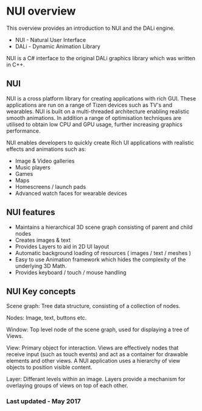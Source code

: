 # NUI overview

This overview provides an introduction to NUI and the DALi engine.

+ NUI  - Natural User Interface
+ DALi - Dynamic Animation Library

NUI is a C# interface to the original DALi graphics library which was written in C++.

## NUI 

NUI is a cross platform library for creating applications with rich GUI. These applications are run on a
range of Tizen devices such as TV's and wearables. NUI is built on a multi-threaded architecture enabling
realistic smooth animations. In addition a range of optimisation techniques are utilised to obtain low CPU and GPU
usage, further increasing graphics performance.

NUI enables developers to quickly create Rich UI applications with realistic effects and animations such as:

 + Image & Video galleries
 + Music players
 + Games
 + Maps
 + Homescreens / launch pads
 + Advanced watch faces for wearable devices

## NUI features

 + Maintains a hierarchical 3D scene graph consisting of parent and child nodes
 + Creates images & text
 + Provides Layers to aid in 2D UI layout
 + Automatic background loading of resources ( images / text / meshes )
 + Easy to use Animation framework which hides the complexity of the underlying 3D Math.
 + Provides keyboard / touch / mouse handling

## NUI Key concepts

Scene graph: Tree data structure, consisting of a collection of nodes.

Nodes: Image, text, buttons etc.

Window: Top level node of the scene graph, used for displaying a tree of Views.

View: Primary object for interaction. Views are effectively nodes that receive input (such as touch events)
      and act as a container for drawable elements and other views. A NUI application uses a hierarchy of view
      objects to position visible content.

Layer: Differant levels within an image. Layers provide a mechanism for overlaying groups of views on top of each other.


### Last updated - May 2017



